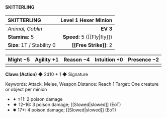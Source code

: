 #### SKITTERLING

| SKITTERLING                | **Level 1 Hexer Minion** |
| :------------------------- | -----------------------: |
| *Animal, Goblin*           |                 **EV 3** |
| **Stamina**: 5             |       **Speed**: 5 ([[Fly\|fly]]) |
| **Size**: 1T / Stability 0 |       **[[Free Strike]]**: 2 |

| **Might** −5 | **Agility** +1 | **Reason** −4 | **Intuition** +0 | **Presence** −2 |
| ------------ | -------------- | ------------- | ---------------- | --------------- |
|              |                |               |                  |                 |

**Claws (Action)** ◆ 2d10 + 1 ◆ Signature

Keywords: Attack, Melee, Weapon
Distance: Reach 1
Target: One creature or object per minion

- ✦ ≤11: 2 poison damage
- ★ 12–16: 3 poison damage; [[Slowed|slowed]] (EoT)
- ✸ 17+: 4 poison damage; [[Slowed|slowed]] (EoT)
